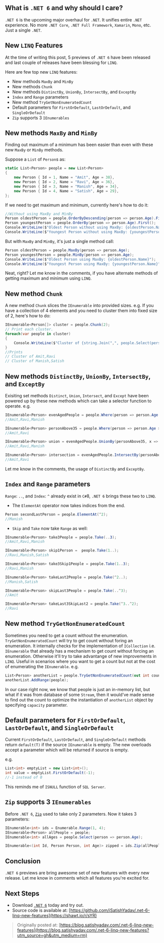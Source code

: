 ## What is `.NET 6` and why should I care?

`.NET 6` is the upcoming major overhaul for `.NET`. It unifies entire `.NET` experience. No more `.NET Core`, `.NET Full Framework`, `Xamarin`, `Mono`, etc. Just a single `.NET`.

## New `LINQ` Features
At the time of writing this post, 5 previews of `.NET 6` have been released and last couple of releases have been blessing for `LINQ`.

Here are few top new `LINQ` features:

* New methods `MaxBy` and `MinBy`
* New methods `Chunk`
* New methods `DistinctBy`, `UnionBy`, `IntersectBy`, and `ExceptBy`
* `Index` and `Range` parameters
* New method `TryGetNonEnumeratedCount`
* Default parameters for `FirstOrDefault`, `LastOrDefault`, and `SingleOrDefault`
* `Zip` supports 3 `IEnumerables`

## New methods `MaxBy` and `MinBy`
Finding out maximum of a minimum has been easier than even with these new `MaxBy` or `MinBy` methods.

Suppose a `List` of `Person`s as:
````csharp
static List<Person> people = new List<Person>
{
    new Person { Id = 1, Name = "Amit", Age = 38},
    new Person { Id = 2, Name = "Ravi", Age = 36},
    new Person { Id = 3, Name = "Manish", Age = 34},
    new Person { Id = 4, Name = "Satish", Age = 29},
};
````
If we need to get maximum and minimum, currently here's how to do it:

````csharp
//Without using MaxBy and MinBy
Person oldestPerson = people.OrderByDescending(person => person.Age).First();
Person youngestPerson = people.OrderBy(person => person.Age).First();
Console.WriteLine($"Oldest Person without using MaxBy: {oldestPerson.Name}");
Console.WriteLine($"Youngest Person without using MaxBy: {youngestPerson.Name}");
````

But with `MaxBy` and `MinBy`, it's just a single method call:

````csharp
Person oldestPerson = people.MaxBy(person => person.Age);
Person youngestPerson = people.MinBy(person => person.Age);
Console.WriteLine($"Oldest Person using MaxBy: {oldestPerson.Name}");
Console.WriteLine($"Youngest Person using MaxBy: {youngestPerson.Name}");
````

Neat, right? Let me know in the comments, if you have alternate methods of getting maximum and minimum using `LINQ`.

## New method `Chunk`
A new method `Chunk` slices the `IEnumerable` into provided sizes. e.g. If you have a collection of 4 elements and you need to cluster them into fixed size of 2, here's how to do:

````csharp
IEnumerable<Person[]> cluster = people.Chunk(2);
// Print each cluster.
foreach(var people in cluster)
{
    Console.WriteLine($"Cluster of {string.Join(",", people.Select(person => person.Name))}");
}
//Prints
// Cluster of Amit,Ravi
// Cluster of Manish,Satish
````

## New methods `DistinctBy`, `UnionBy`, `IntersectBy`, and `ExceptBy`

Exisiting set methods `Distinct`, `Union`, `Intersect`, and `Except` have been powered up by these new methods which can take a selector function to operate.
e.g.
````csharp
IEnumerable<Person> evenAgedPeople = people.Where(person => person.Age % 2 == 0);
//Amit,Ravi,Manish

IEnumerable<Person> personAbove35 = people.Where(person => person.Age > 35);
//Amit,Ravi

IEnumerable<Person> union = evenAgedPeople.UnionBy(personAbove35, x => x.Age);
//Amit,Ravi,Manish

IEnumerable<Person> intersection = evenAgedPeople.IntersectBy(personAbove35.Select(p => p.Age), x => x.Age);
//Amit,Ravi
````
Let me know in the comments, the usage of `DistinctBy` and `ExceptBy`.

## `Index` and `Range` parameters

`Range`: `..`, and `Index`: `^` already exist in `C#`8, `.NET 6` brings these two to `LINQ`.

* The `ElementAt` operator now takes indices from the end.

````csharp
Person secondLastPerson = people.ElementAt(^2);
//Manish
````

* `Skip` and `Take` now take `Range` as well:
````csharp
IEnumerable<Person> take3People = people.Take(..3);
//Amit,Ravi,Manish

IEnumerable<Person> skip1Person =  people.Take(1..);
//Ravi,Manish,Satish

IEnumerable<Person> take3Skip1People = people.Take(1..3);
//Ravi,Manish

IEnumerable<Person> takeLast2People = people.Take(^2..);
//Manish,Satish

IEnumerable<Person> skipLast3People = people.Take(..^3);
//Amit

IEnumerable<Person> takeLast3SkipLast2 = people.Take(^3..^2);
//Ravi

````

## New method `TryGetNonEnumeratedCount`
Sometimes you need to get a count without the enumeration. `TryGetNonEnumeratedCount` will try to get count without foring an enumeration. It internally checks for the implementation of `ICollection` i.e. `IEnumerable` that already has a mechanism to get count without forcing an enumeration. Otherwise it'll try to take advantange of new improvements in `LINQ`.
Useful in scenarios where you want to get a count but not at the cost of enumerating the `IEnumerable`.
e.g.

````csharp
List<Person> anotherList = people.TryGetNonEnumeratedCount(out int count) ? new List<Person>(count): new List<Person>();
anotherList.AddRange(people);
````
In our case right now, we know that people is just an in-memory list, but what if it was from database of some `Stream`, then it would've made sense to find out the count to optimize the instantiation of `anotherList` object by specifying `capacity` parameter.


## Default parameters for `FirstOrDefault`, `LastOrDefault`, and `SingleOrDefault`
Current `FirstOrDefault`, `LastOrDefault`, and `SingleOrDefault` methods return `default(T)` if the source `IEnumerable` is empty. The new overloads accept a parameter which will be returned if source is empty.

e.g.

````csharp
List<int> emptyList = new List<int>();
int value = emptyList.FirstOrDefault(-1);
//-1 instead of 0
````
This reminds me of `ISNULL` function of `SQL Server`.

## `Zip` supports 3 `IEnumerables`
Before `.NET 6`, [`Zip`](https://docs.microsoft.com/en-gb/dotnet/api/system.linq.enumerable.zip?view=net-5.0) used to take only 2 parameters. Now it takes 3 parameters:

````csharp
IEnumerable<int> ids = Enumerable.Range(1, 4);
IEnumerable<Person> allPeople = people;
IEnumerable<int> allAges = people.Select(person => person.Age);

IEnumerable<(int Id, Person Person, int Age)> zipped = ids.Zip(allPeople, allAges);
````

## Conclusion
`.NET 6` previews are bring awesome set of new features with every new release. Let me know in comments which all features you're excited for.

## Next Steps
* Download [`.NET 6`](https://dotnet.microsoft.com/download/dotnet/6.0) today and try out.
* Source code is available at: [https://github.com/iSatishYadav/.net-6-linq-new-features](https://shawt.io/r/sYR)

> Originally posted at: [https://blog.satishyadav.com/.net-6-linq-new-features](https://blog.satishyadav.com/.net-6-linq-new-features?utm_source=gh&utm_medium=rm)
